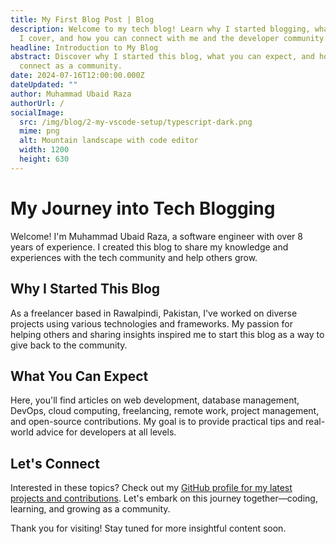 ```yaml
---
title: My First Blog Post | Blog
description: Welcome to my tech blog! Learn why I started blogging, what topics
  I cover, and how you can connect with me and the developer community.
headline: Introduction to My Blog
abstract: Discover why I started this blog, what you can expect, and how we can
  connect as a community.
date: 2024-07-16T12:00:00.000Z
dateUpdated: ""
author: Muhammad Ubaid Raza
authorUrl: /
socialImage:
  src: /img/blog/2-my-vscode-setup/typescript-dark.png
  mime: png
  alt: Mountain landscape with code editor
  width: 1200
  height: 630
---
```


# My Journey into Tech Blogging

Welcome! I'm Muhammad Ubaid Raza, a software engineer with over 8 years of experience. I created this blog to share my knowledge and experiences with the tech community and help others grow.

## Why I Started This Blog

As a freelancer based in Rawalpindi, Pakistan, I've worked on diverse projects using various technologies and frameworks. My passion for helping others and sharing insights inspired me to start this blog as a way to give back to the community.

## What You Can Expect

Here, you'll find articles on web development, database management, DevOps, cloud computing, freelancing, remote work, project management, and open-source contributions. My goal is to provide practical tips and real-world advice for developers at all levels.

## Let's Connect

Interested in these topics? Check out my [GitHub profile for my latest projects and contributions](https://github.com/mubaidr). Let's embark on this journey together—coding, learning, and growing as a community.

Thank you for visiting! Stay tuned for more insightful content soon.
